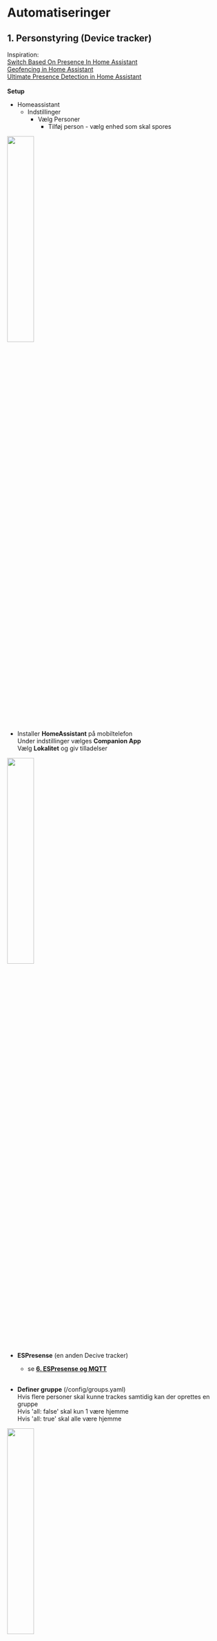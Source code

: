 # Automatiseringer
## 1. Personstyring (Device tracker)<br>
Inspiration:<br>
[Switch Based On Presence In Home Assistant](https://www.youtube.com/watch?v=J-b8BAefNGQ)<br>
[Geofencing in Home Assistant](https://www.youtube.com/watch?v=pjAyRN5UiBg)<br>
[Ultimate Presence Detection in Home Assistant](https://www.youtube.com/watch?v=AcxHt_bPlZQ)<br>
<br>
**Setup**
- Homeassistant<br>
  - Indstillinger<br>
    - Vælg Personer<br>
      - Tilføj person - vælg enhed som skal spores

<img src="./Images/Person.png" width=35% height=35%>

- Installer **HomeAssistant** på mobiltelefon<br>
  Under indstillinger vælges **Companion App**<br>
  Vælg **Lokalitet** og giv tilladelser

<img src="./Images/Companion1.jpg" width=35% height=35%>

- **ESPresense** (en anden Decive tracker)
  - se [**6. ESPresense og MQTT**](../README.md#6-espresense-og-mqtt)<br><br>

- **Definer gruppe** (/config/groups.yaml)<br>
  Hvis flere personer skal kunne trackes samtidig kan der oprettes en gruppe<br>
  Hvis 'all: false' skal kun 1 være hjemme<br>
  Hvis 'all: true' skal alle være hjemme<br>

<img src="./Images/groups.png" width=35% height=35%>

- entity: group.somebody home<br>
<img src="./Images/hjemme.png" width=50% height=50%>

- **Eksempel på brug af automatisering**
  - Person kommer hjem og lys tændes hvis sol er gået ned. (kunne også teste på ’somebody home’)
  
```YAML
alias: Bent hjemme
description: Bent hjemme eller ude
trigger:
  - platform: state
    entity_id:
      - person.bent
    from: not_home
    to: home
    id: bent hjemme
  - platform: state
    entity_id:
      - person.bent
    id: bent ude
    from: home
    to: not_home
condition: []
action:
  - choose:
      - conditions:
          - condition: trigger
            id: bent hjemme
        sequence:
          - if:
              - condition: state
                entity_id: sun.sun
                state: below_horizon
            then:
              - type: turn_on
                device_id: 15dce4b5bd0e93580a48dfcf0735788a
                entity_id: light.entre_ikea_806lm_level_on_off
                domain: light
                brightness_pct: 100
      - conditions:
          - condition: trigger
            id: bent ude
        sequence:
          - type: turn_off
            device_id: 4bc5cef82ee22c1271d1d25126d5f2e6
            entity_id: switch.light_relay_1
            domain: switch
    default:
      - stop: ukendt betingelse
mode: single
```

## 2. Entre
* [Link til esp32 projekt](./../ESPHome/README.md#1-styringspanel-esp8266-12-m-oled-lcd)
* YAML kode ved bevægelse i entre
```YAML
alias: Bevægelse Entre 
description: ""
trigger:
  - platform: state
    entity_id: binary_sensor.pir_sensor
    from: "off"
    to: "on"
    for:
      hours: 0
      minutes: 0
      seconds: 0
condition:
  - condition: state
    entity_id: sun.sun
    state: below_horizon
action:
  - choose:
      - conditions:
          - condition: time
            after: "00:00"
            before: "06:00"
        sequence:
          - type: turn_on
            device_id: 15dce4b5bd0e93580a48dfcf0735788a
            entity_id: light.entre_ikea_806lm_level_on_off
            domain: light
            brightness_pct: 10
    default:
      - type: turn_on
        device_id: 15dce4b5bd0e93580a48dfcf0735788a
        entity_id: light.entre_ikea_806lm_level_on_off
        domain: light
        brightness_pct: 80
  - wait_for_trigger:
      - platform: state
        entity_id: binary_sensor.pir_sensor
        from: "on"
        to: "off"
        for:
          hours: 0
          minutes: 0
          seconds: 0
  - type: turn_off
    device_id: 15dce4b5bd0e93580a48dfcf0735788a
    entity_id: light.entre_ikea_806lm_level_on_off
    domain: light
mode: single
```
* YAML kode ved tryk på **button_1** tænd lys manuelt
```YAML
alias: Entre lys
description: ""
trigger:
  - platform: state
    entity_id: binary_sensor.entre_button_1
    from: "off"
    to: "on"
condition: []
action:
  - choose:
      - conditions:
          - condition: device
            type: is_off
            device_id: 15dce4b5bd0e93580a48dfcf0735788a
            entity_id: light.entre_ikea_806lm_level_on_off
            domain: light
        sequence:
          - type: turn_on
            device_id: 15dce4b5bd0e93580a48dfcf0735788a
            entity_id: light.entre_ikea_806lm_level_on_off
            domain: light
            brightness_pct: 100
    default:
      - type: turn_off
        device_id: 15dce4b5bd0e93580a48dfcf0735788a
        entity_id: light.entre_ikea_806lm_level_on_off
        domain: light
mode: single
```

## 3. Postkasse alarm
- Aqara vibrationscensor Zigbee monteret på postkasselåg.<br>
  For at forbedre rækkevidden på Zigbee signalet, sidder der en Ikea signalforstærker på indermuren tæt på postkassen.<br>
  Ulempen ved vibrationssensor er at kraftig blæst kan give falske meldinger.<br>
  Ud over melding på Lovelace sendes en melding via Telegram.
- YAML kode
```YAML
alias: Post
description: ""
trigger:
  - type: vibration
    platform: device
    device_id: 720f09636613695b19483d8538c5e0ab
    entity_id: binary_sensor.lumi_lumi_vibration_aq1_ias_zone
    domain: binary_sensor
condition: []
action:
  - service: notify.notifier_agurk
    data:
      message: Ny post
  - service: input_boolean.turn_on
    data: {}
    target:
      entity_id: input_boolean.postkasse
mode: single
```

## 4. Vaskemaskine færdig
- Shelly 1PM Power måler strømforbrug<br>
  Hvis strømforbrug falder til under 5W i 3 min. anses vask for færdig<br>
![](./Images/vaskemaskine.png)
- YAML kode for Blueprint
```YAML
alias: Vaskemaskine færdig 
description: ""
use_blueprint:
  path: >-
    sbyx/notify-or-do-something-when-an-appliance-like-a-dishwasher-or-washing-machine-finishes.yaml
  input:
    power_sensor: sensor.shelly1pm_8caab55fd8f1_power
    actions:
      - service: notify.notifier_agurk
        data:
          message: Vaskemaskine færdig
      - service: notify.mobile_app_lissi_iphone
        data:
          message: Vaskemaskine færdig
    starting_hysteresis: 3
    finishing_threshold: 5
    finishing_hysteresis: 3

```

## 5. Affaldstømning
- HACS for Affaldshåndtering DK installeret<br>
- Følg vejledning i dokumentation for Affaldshåndtering DK<br>
- Dagen før kl. 18 sendes en meddelelse via Telegram<br>
- YAML kode
```YAML
alias: affald
description: ""
triggers:
  - at: "18:00:00"
    trigger: time
conditions: []
actions:
  - choose:
      - conditions:
          - condition: template
            value_template: >-
              {{ is_state("sensor.Affalddk_fengersvej_31_pap_papir_glas_Metal",
              "1") }}
        sequence:
          - data:
              message: I morgen hentes mad  metal og papir
            action: notify.notifier_agurk
      - conditions:
          - condition: template
            value_template: >-
              {{
              is_state_attr("sensor.Affalddk_fengersvej_31_plast_mad_drikkekartoner",
              "1") }}
        sequence:
          - data:
              message: I morgen hentes mad og plast
            action: notify.notifier_agurk
    default: []
mode: single
```

